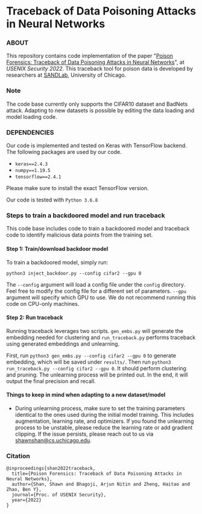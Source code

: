 # Traceback of Data Poisoning Attacks in Neural Networks
### ABOUT

This repository contains code implementation of the paper "[Poison Forensics: Traceback of Data Poisoning Attacks in Neural Networks](https://www.shawnshan.com/files/publication/forensics.pdf)", at *USENIX Security 2022*. 
This traceback tool for poison data is developed by researchers at [SANDLab](https://sandlab.cs.uchicago.edu/), University of Chicago.  

### Note
The code base currently only supports the CIFAR10 dataset and BadNets attack. Adapting to new datasets is possible by editing the data loading and model loading code. 

### DEPENDENCIES

Our code is implemented and tested on Keras with TensorFlow backend. The following packages are used by our code.

- `keras==2.4.3`
- `numpy==1.19.5`
- `tensorflow==2.4.1`

Please make sure to install the exact TensorFlow version. 

Our code is tested with `Python 3.6.8`

### Steps to train a backdoored model and run traceback

This code base includes code to train a backdoored model and traceback code to identify malicious data points from the training set. 

#### Step 1: Train/download backdoor model

To train a backdoored model, simply run:  

`python3 inject_backdoor.py --config cifar2 --gpu 0`

The `--config` argument will load a config file under the `config` directory. Feel free to modify the config file for a different set of parameters. `--gpu` argument will specify which GPU to use. We do not recommend running this code on CPU-only machines. 

#### Step 2: Run traceback

Running traceback leverages two scripts. `gen_embs.py` will generate the embedding needed for clustering and `run_traceback.py` performs traceback using generated embeddings and unlearning. 

First, run `python3 gen_embs.py --config cifar2 --gpu 0` to generate embedding, which will be saved under `results/`. Then run `python3 run_traceback.py --config cifar2 --gpu 0`. It should perform clustering and pruning. The unlearning process will be printed out. In the end, it will output the final precision and recall. 

#### Things to keep in mind when adapting to a new dataset/model

- During unlearning process, make sure to set the training parameters identical to the ones used during the initial model training. This includes augmentation, learning rate, and optimizers. If you found the unlearning process to be unstable, please reduce the learning rate or add gradient clipping. If the issue persists, please reach out to us via shawnshan@cs.uchicago.edu. 

### Citation
```
@inproceedings{shan2022traceback,
  title={Poison Forensics: Traceback of Data Poisoning Attacks in Neural Networks},
  author={Shan, Shawn and Bhagoji, Arjun Nitin and Zheng, Haitao and Zhao, Ben Y},
  journal={Proc. of USENIX Security},
  year={2022}
}
```

